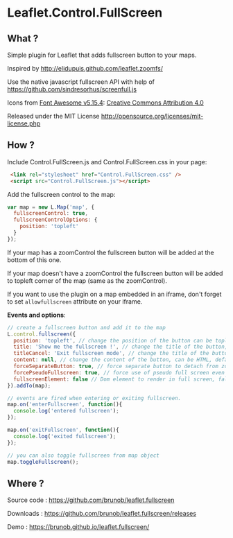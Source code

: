 Leaflet.Control.FullScreen
============

What ?
------

Simple plugin for Leaflet that adds fullscreen button to your maps.

Inspired by http://elidupuis.github.com/leaflet.zoomfs/

Use the native javascript fullscreen API with help of https://github.com/sindresorhus/screenfull.js

Icons from [Font Awesome v5.15.4](https://github.com/FortAwesome/Font-Awesome/releases/tag/5.15.4): [Creative Commons Attribution 4.0](https://fontawesome.com/license/free)

Released under the MIT License http://opensource.org/licenses/mit-license.php

How ?
------

Include Control.FullScreen.js and Control.FullScreen.css in your page:

``` html
 <link rel="stylesheet" href="Control.FullScreen.css" />
 <script src="Control.FullScreen.js"></script>
```

Add the fullscreen control to the map:

``` js
var map = new L.Map('map', {
  fullscreenControl: true,
  fullscreenControlOptions: {
    position: 'topleft'
  }
});
```

If your map has a zoomControl the fullscreen button will be added at the bottom of this one.

If your map doesn't have a zoomControl the fullscreen button will be added to topleft corner of the map (same as the zoomControl).

If you want to use the plugin on a map embedded in an iframe, don't forget to set `allowfullscreen` attribute on your iframe.

__Events and options__:

``` js
// create a fullscreen button and add it to the map
L.control.fullscreen({
  position: 'topleft', // change the position of the button can be topleft, topright, bottomright or bottomleft, default topleft
  title: 'Show me the fullscreen !', // change the title of the button, default Full Screen
  titleCancel: 'Exit fullscreen mode', // change the title of the button when fullscreen is on, default Exit Full Screen
  content: null, // change the content of the button, can be HTML, default null
  forceSeparateButton: true, // force separate button to detach from zoom buttons, default false
  forcePseudoFullscreen: true, // force use of pseudo full screen even if full screen API is available, default false
  fullscreenElement: false // Dom element to render in full screen, false by default, fallback to map._container
}).addTo(map);

// events are fired when entering or exiting fullscreen.
map.on('enterFullscreen', function(){
  console.log('entered fullscreen');
});

map.on('exitFullscreen', function(){
  console.log('exited fullscreen');
});

// you can also toggle fullscreen from map object
map.toggleFullscreen();
```

Where ?
------

Source code : https://github.com/brunob/leaflet.fullscreen

Downloads : https://github.com/brunob/leaflet.fullscreen/releases

Demo : https://brunob.github.io/leaflet.fullscreen/
